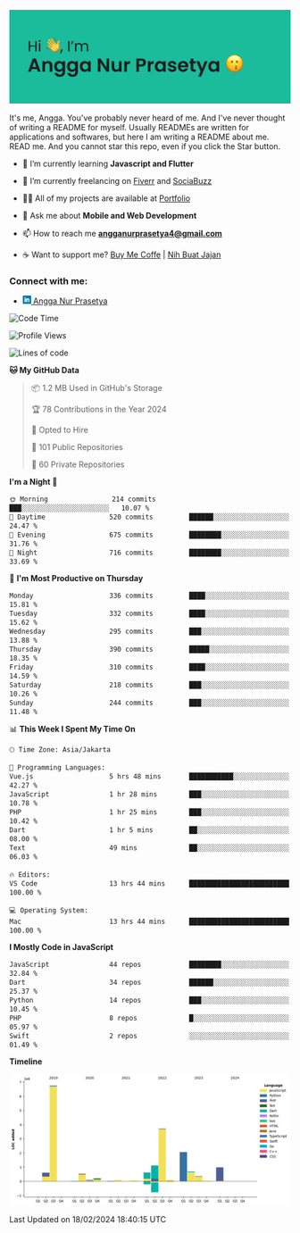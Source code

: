 ![Banner](https://github.com/prasetyanurangga/prasetyanurangga/blob/main/banner.png)

It's me, Angga. You've probably never heard of me. And I've never thought of writing a README for myself. Usually READMEs are written for applications and softwares, but here I am writing a README about me. READ me. And you cannot star this repo, even if you click the Star button.


- 🌱 I’m currently learning **Javascript and Flutter**

- 🔭 I’m currently freelancing on [Fiverr](https://www.fiverr.com/share/mYpyGx) and [SociaBuzz](https://www.sociabuzz.com/anggaprasetya/s/saya-akan-membuat-aplikasi-mobile-untuk-anda)

- 👨‍💻 All of my projects are available at [Portfolio](https://angganurprasetya.deno.dev)

- 💬 Ask me about **Mobile and Web Development**

- 📫 How to reach me **angganurprasetya4@gmail.com**

- ☕ Want to support me? [Buy Me Coffe](https://ko-fi.com/prasetyanurangga) | [Nih Buat Jajan](https://www.nihbuatjajan.com/prasetyanurangga)

<h3 align="left">Connect with me:</h3>
<ul>
<li> <a href="https://linkedin.com/in/angga-nur-prasetya-936687180" target="_blank"><img  src="https://raw.githubusercontent.com/prasetyanurangga/prasetyanurangga/main/linkedin.png" height="15" /> Angga Nur Prasetya </a> </li>
</ul>

<!--START_SECTION:waka-->
![Code Time](http://img.shields.io/badge/Code%20Time-161%20hrs%2053%20mins-blue)

![Profile Views](http://img.shields.io/badge/Profile%20Views-11-blue)

![Lines of code](https://img.shields.io/badge/From%20Hello%20World%20I%27ve%20Written-18.0%20million%20lines%20of%20code-blue)

**🐱 My GitHub Data** 

> 📦 1.2 MB Used in GitHub's Storage 
 > 
> 🏆 78 Contributions in the Year 2024
 > 
> 💼 Opted to Hire
 > 
> 📜 101 Public Repositories 
 > 
> 🔑 60 Private Repositories 
 > 
**I'm a Night 🦉** 

```text
🌞 Morning                214 commits         ███░░░░░░░░░░░░░░░░░░░░░░   10.07 % 
🌆 Daytime                520 commits         ██████░░░░░░░░░░░░░░░░░░░   24.47 % 
🌃 Evening                675 commits         ████████░░░░░░░░░░░░░░░░░   31.76 % 
🌙 Night                  716 commits         ████████░░░░░░░░░░░░░░░░░   33.69 % 
```
📅 **I'm Most Productive on Thursday** 

```text
Monday                   336 commits         ████░░░░░░░░░░░░░░░░░░░░░   15.81 % 
Tuesday                  332 commits         ████░░░░░░░░░░░░░░░░░░░░░   15.62 % 
Wednesday                295 commits         ███░░░░░░░░░░░░░░░░░░░░░░   13.88 % 
Thursday                 390 commits         █████░░░░░░░░░░░░░░░░░░░░   18.35 % 
Friday                   310 commits         ████░░░░░░░░░░░░░░░░░░░░░   14.59 % 
Saturday                 218 commits         ███░░░░░░░░░░░░░░░░░░░░░░   10.26 % 
Sunday                   244 commits         ███░░░░░░░░░░░░░░░░░░░░░░   11.48 % 
```


📊 **This Week I Spent My Time On** 

```text
🕑︎ Time Zone: Asia/Jakarta

💬 Programming Languages: 
Vue.js                   5 hrs 48 mins       ███████████░░░░░░░░░░░░░░   42.27 % 
JavaScript               1 hr 28 mins        ███░░░░░░░░░░░░░░░░░░░░░░   10.78 % 
PHP                      1 hr 25 mins        ███░░░░░░░░░░░░░░░░░░░░░░   10.42 % 
Dart                     1 hr 5 mins         ██░░░░░░░░░░░░░░░░░░░░░░░   08.00 % 
Text                     49 mins             ██░░░░░░░░░░░░░░░░░░░░░░░   06.03 % 

🔥 Editors: 
VS Code                  13 hrs 44 mins      █████████████████████████   100.00 % 

💻 Operating System: 
Mac                      13 hrs 44 mins      █████████████████████████   100.00 % 
```

**I Mostly Code in JavaScript** 

```text
JavaScript               44 repos            ████████░░░░░░░░░░░░░░░░░   32.84 % 
Dart                     34 repos            ██████░░░░░░░░░░░░░░░░░░░   25.37 % 
Python                   14 repos            ███░░░░░░░░░░░░░░░░░░░░░░   10.45 % 
PHP                      8 repos             █░░░░░░░░░░░░░░░░░░░░░░░░   05.97 % 
Swift                    2 repos             ░░░░░░░░░░░░░░░░░░░░░░░░░   01.49 % 
```



**Timeline**

![Lines of Code chart](https://raw.githubusercontent.com/prasetyanurangga/prasetyanurangga/main/assets/bar_graph.png)


 Last Updated on 18/02/2024 18:40:15 UTC
<!--END_SECTION:waka-->
